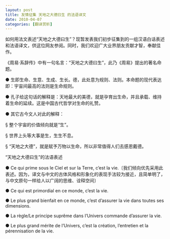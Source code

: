 ```yaml
---
layout: post
title: 友情征集 天地之大德曰生 的法语译文
date: 2010-04-07
categories: [翻译赏析]  
---
```


如何用法文表述“天地之大德曰生”？现暂发表我们初步征集到的一组汉语白话表述和法语译文，供这位网友参阅。同时，我们欢迎广大业界朋友贡献才智，奉献佳作。

《周易·系辞传》中有一句名言：“天地之大德曰生”，此乃《周易》提出的著名命题。

● 生即生命、生意、生成、生长。德，此处意为规则、法则。本命题的现代表达即：宇宙间最高的法则是生命规则。

● 孔子给这句话的解释是：天地最大的美德，就是孕育出生命，并且承载、维持着生命的延续。这是中国古代哲学对生命的礼赞。

● 其它古今文人对此的解释：

§ 整个宇宙的价值倾向就是“生”。

§ 世界上头等大事是生，生生不息。

§ “天地之大德”，就是赋予万物以生命，所以非常值得人们去感恩戴德。

“天地之大德曰生”的法语表述

● Ce qui prime sous le Ciel et sur la Terre, c’est la vie.〔我们倾向优先采用此表述。因为，译文与中文的古体风格和形象化的表现手法较为接近，且简单明了，与中文原句一样给人以广阔的思维、诠释空间〕

● Ce qui est primordial en ce monde, c’est la vie.

● Le plus grand bienfait en ce monde, c’est d’assurer la vie dans toutes ses dimensions.

● La règle/Le principe suprême dans l’Univers commande d’assurer la vie.

● Le plus grand mérite de l’Univers, c’est la création, l’entretien et la pérennisation de la vie.
